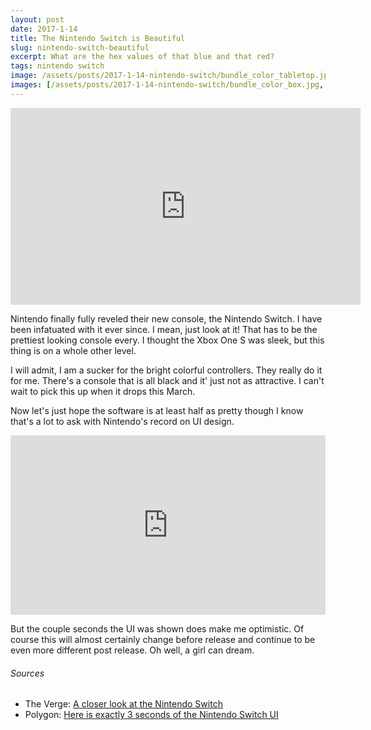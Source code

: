 ```yaml
---
layout: post
date: 2017-1-14
title: The Nintendo Switch is Beautiful
slug: nintendo-switch-beautiful
excerpt: What are the hex values of that blue and that red?
tags: nintendo switch
image: /assets/posts/2017-1-14-nintendo-switch/bundle_color_tabletop.jpg
images: [/assets/posts/2017-1-14-nintendo-switch/bundle_color_box.jpg, /assets/posts/2017-1-14-nintendo-switch/bundle_color_console.jpg, /assets/posts/2017-1-14-nintendo-switch/bundle_color_portable.jpg, /assets/posts/2017-1-14-nintendo-switch/bundle_color_tabletop.jpg]
---
```


<div class="flex-video">
  <iframe width="560" height="315" src="https://www.youtube.com/embed/Ao-3D8jmi90" frameborder="0" allowfullscreen></iframe>
</div>
<div class="sep"></div>

Nintendo finally fully reveled their new console, the Nintendo Switch. I have been infatuated with it ever since. I mean, just look at it! That has to be the prettiest looking console every. I thought the Xbox One S was sleek, but this thing is on a whole other level.

I will admit, I am a sucker for the bright colorful controllers. They really do it for me. There's a console that is all black and it' just not as attractive. I can't wait to pick this up when it drops this March.

Now let's just hope the software is at least half as pretty though I know that's a lot to ask with Nintendo's record on UI design.

<div style='position:relative;padding-bottom:57%'><iframe src='https://gfycat.com/ifr/FondNegligibleBunny' frameborder='0' scrolling='no' width='100%' height='100%' style='position:absolute;top:0;left:0;' allowfullscreen></iframe></div>
<div class="sep"></div>

But the couple seconds the UI was shown does make me optimistic. Of course this will almost certainly change before release and continue to be even more different post release. Oh well, a girl can dream.

<h6>Sources</h6>
<ul class="no-bullets">
  <li>
    The Verge: <a href="http://www.theverge.com/2017/1/13/14265722/nintendo-switch-hands-on-photos" target="_blank" rel="noopener" title="A closer look at the Nintendo Switch">A closer look at the Nintendo Switch</a>
  </li>
  <li>
    Polygon: <a href="http://www.polygon.com/2017/1/13/14261794/nintendo-switch-ui-user-interface" target="_blank" rel="noopener" title="Here is exactly 3 seconds of the Nintendo Switch UI">Here is exactly 3 seconds of the Nintendo Switch UI</a>
  </li>
</ul>
